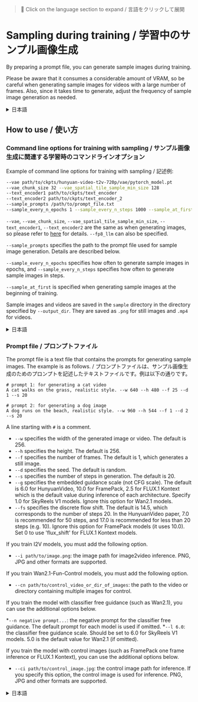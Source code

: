 > 📝 Click on the language section to expand / 言語をクリックして展開

# Sampling during training / 学習中のサンプル画像生成

By preparing a prompt file, you can generate sample images during training.

Please be aware that it consumes a considerable amount of VRAM, so be careful when generating sample images for videos with a large number of frames. Also, since it takes time to generate, adjust the frequency of sample image generation as needed.

<details>
<summary>日本語</summary>

プロンプトファイルを用意することで、学習中にサンプル画像を生成することができます。

VRAMをそれなりに消費しますので、特にフレーム数が多い動画を生成する場合は注意してください。また生成には時間がかかりますので、サンプル画像生成の頻度は適宜調整してください。
</details>

## How to use / 使い方

### Command line options for training with sampling / サンプル画像生成に関連する学習時のコマンドラインオプション

Example of command line options for training with sampling / 記述例:  

```bash
--vae path/to/ckpts/hunyuan-video-t2v-720p/vae/pytorch_model.pt 
--vae_chunk_size 32 --vae_spatial_tile_sample_min_size 128
--text_encoder1 path/to/ckpts/text_encoder 
--text_encoder2 path/to/ckpts/text_encoder_2 
--sample_prompts /path/to/prompt_file.txt 
--sample_every_n_epochs 1 --sample_every_n_steps 1000 --sample_at_first
```

`--vae`, `--vae_chunk_size`, `--vae_spatial_tile_sample_min_size`, `--text_encoder1`, `--text_encoder2` are the same as when generating images, so please refer to [here](/README.md#inference) for details. `--fp8_llm` can also be specified.

`--sample_prompts` specifies the path to the prompt file used for sample image generation. Details are described below.

`--sample_every_n_epochs` specifies how often to generate sample images in epochs, and `--sample_every_n_steps` specifies how often to generate sample images in steps.

`--sample_at_first` is specified when generating sample images at the beginning of training.

Sample images and videos are saved in the `sample` directory in the directory specified by `--output_dir`. They are saved as `.png` for still images and `.mp4` for videos.

<details>
<summary>日本語</summary>

`--vae`、`--vae_chunk_size`、`--vae_spatial_tile_sample_min_size`、`--text_encoder1`、`--text_encoder2`は、画像生成時と同様ですので、詳細は[こちら](/README.ja.md#推論)を参照してください。`--fp8_llm`も指定可能です。

`--sample_prompts`は、サンプル画像生成に使用するプロンプトファイルのパスを指定します。詳細は後述します。

`--sample_every_n_epochs`は、何エポックごとにサンプル画像を生成するかを、`--sample_every_n_steps`は、何ステップごとにサンプル画像を生成するかを指定します。

`--sample_at_first`は、学習開始時にサンプル画像を生成する場合に指定します。

サンプル画像、動画は、`--output_dir`で指定したディレクトリ内の、`sample`ディレクトリに保存されます。静止画の場合は`.png`、動画の場合は`.mp4`で保存されます。
</details>

### Prompt file / プロンプトファイル

The prompt file is a text file that contains the prompts for generating sample images. The example is as follows. / プロンプトファイルは、サンプル画像生成のためのプロンプトを記述したテキストファイルです。例は以下の通りです。

```
# prompt 1: for generating a cat video
A cat walks on the grass, realistic style. --w 640 --h 480 --f 25 --d 1 --s 20

# prompt 2: for generating a dog image
A dog runs on the beach, realistic style. --w 960 --h 544 --f 1 --d 2 --s 20
```

A line starting with `#` is a comment.

* `--w` specifies the width of the generated image or video. The default is 256.
* `--h` specifies the height. The default is 256.
* `--f` specifies the number of frames. The default is 1, which generates a still image.
* `--d` specifies the seed. The default is random.
* `--s` specifies the number of steps in generation. The default is 20.
* `--g` specifies the embedded guidance scale (not CFG scale). The default is 6.0 for HunyuanVideo, 10.0 for FramePack, 2.5 for FLUX.1 Kontext which is the default value during inference of each architecture. Specify 1.0 for SkyReels V1 models. Ignore this option for Wan2.1 models.
* `--fs` specifies the discrete flow shift. The default is 14.5, which corresponds to the number of steps 20. In the HunyuanVideo paper, 7.0 is recommended for 50 steps, and 17.0 is recommended for less than 20 steps (e.g. 10). Ignore this option for FramePack models (it uses 10.0). Set 0 to use 'flux_shift' for FLUX.1 Kontext models.

If you train I2V models, you must add the following option.

* `--i path/to/image.png`: the image path for image2video inference. PNG, JPG and other formats are supported.

If you train Wan2.1-Fun-Control models, you must add the following option.

* `--cn path/to/control_video_or_dir_of_images`: the path to the video or directory containing multiple images for control.

If you train the model with classifier free guidance (such as Wan2.1), you can use the additional options below.

*`--n negative prompt...`: the negative prompt for the classifier free guidance. The default prompt for each model is used if omitted.
*`--l 6.0`: the classifier free guidance scale. Should be set to 6.0 for SkyReels V1 models. 5.0 is the default value for Wan2.1 (if omitted).

If you train the model with control images (such as FramePack one frame inference or FLUX.1 Kontext), you can use the additional options below.

* `--ci path/to/control_image.jpg`: the control image path for inference. If you specify this option, the control image is used for inference. PNG, JPG and other formats are supported.

<details>
<summary>日本語</summary>

`#` で始まる行はコメントです。

* `--w` 生成画像、動画の幅を指定します。省略時は256です。
* `--h` 高さを指定します。省略時は256です。
* `--f` フレーム数を指定します。省略時は1で、静止画を生成します。
* `--d` シードを指定します。省略時はランダムです。
* `--s` 生成におけるステップ数を指定します。省略時は20です。
* `--g` embedded guidance scaleを指定します（CFG scaleではありません）。省略時はHunyuanVideoは6.0、FramePackは10.0で、各アーキテクチャの推論時のデフォルト値です。SkyReels V1モデルの場合は1.0を指定してください。FLUX.1 Kontextの場合は2.5を指定してください。Wan2.1モデルの場合はこのオプションは無視されます。
* `--fs` discrete flow shiftを指定します。省略時は14.5で、ステップ数20の場合に対応した値です。HunyuanVideoの論文では、ステップ数50の場合は7.0、ステップ数20未満（10など）で17.0が推奨されています。FramePackモデルはこのオプションは無視され、10.0が使用されます。FLUX.1 Kontextモデルでは、0を指定すると `flux_shift` が使用されます。

I2Vモデルを学習する場合、以下のオプションを追加してください。

* `--i path/to/image.png`: image2video推論用の画像パス。PNG、JPGなどの形式がサポートされています。

Wan2.1-Fun-Controlモデルを学習する場合、以下のオプションを追加してください。

* `--cn path/to/control_video_or_dir_of_images`: control用の動画または複数枚の画像を含むディレクトリのパス。

classifier free guidance（ネガティブプロンプト）を必要とするモデル（Wan2.1など）を学習する場合、以下の追加オプションを使用できます。

*`--n negative prompt...`: classifier free guidance用のネガティブプロンプト。省略時はモデルごとのデフォルトプロンプトが使用されます。
*`--l 6.0`: classifier free guidance scale。SkyReels V1モデルの場合は6.0に設定してください。Wan2.1の場合はデフォルト値が5.0です（省略時）。

制御画像を使用するモデル（FramePackの1フレーム推論やFLUX.1 Kontextなど）を学習する場合、以下の追加オプションを使用できます。

* `--ci path/to/control_image.jpg`: 推論用の制御画像パス。このオプションを指定すると、制御画像が推論に使用されます。PNG、JPGなどの形式がサポートされています。

</details>

